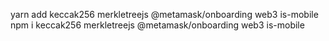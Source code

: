 
yarn add keccak256 merkletreejs @metamask/onboarding web3 is-mobile
npm i keccak256 merkletreejs @metamask/onboarding web3 is-mobile
